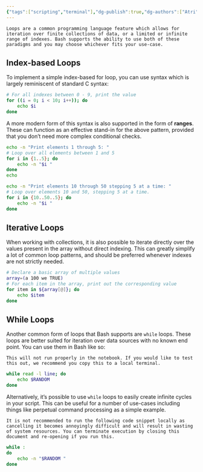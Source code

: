 ```yaml
---
{"tags":["scripting","terminal"],"dg-publish":true,"dg-authors":["Atri"],"permalink":"/tech/programming/bash/3-advanced-concepts/3-1-loops/","dgPassFrontmatter":true,"created":"2024-03-04T19:47:24.435-05:00","updated":"2024-03-06T10:34:56.879-05:00"}
---
```


```ad-info
Loops are a common programming language feature which allows for iteration over finite collections of data, or a limited or infinite range of indexes. Bash supports the ability to use both of these paradigms and you may choose whichever fits your use-case.
```

## Index-based Loops

To implement a simple index-based for loop, you can use syntax which is largely reminiscent of standard C syntax:

```bash
# For all indexes between 0 - 9, print the value
for ((i = 0; i < 10; i++)); do
	echo $i
done
```

A more modern form of this syntax is also supported in the form of **ranges**. These can function as an effective stand-in for the above pattern, provided that you don’t need more complex conditional checks.

```bash
echo -n "Print elements 1 through 5: "
# Loop over all elements between 1 and 5
for i in {1..5}; do
	echo -n "$i "
done
echo

echo -n "Print elements 10 through 50 stepping 5 at a time: "
# Loop over elements 10 and 50, stepping 5 at a time.
for i in {10..50..5}; do
	echo -n "$i "
done
```
## Iterative Loops

When working with collections, it is also possible to iterate directly over the values present in the array without direct indexing. This can greatly simplify a lot of common loop patterns, and should be preferred whenever indexes are not strictly needed.

```bash
# Declare a basic array of multiple values
array=(a 100 we TRUE)
# For each item in the array, print out the corresponding value
for item in ${array[@]}; do
	echo $item
done
```

## While Loops

Another common form of loops that Bash supports are `while` loops. These loops are better suited for iteration over data sources with no known end point. You can use them in Bash like so:

```ad-warning
This will not run properly in the notebook. If you would like to test this out, we recommend you copy this to a local terminal.
```

```bash
while read -l line; do
	echo $RANDOM
done
```

Alternatively, it’s possible to use `while` loops to easily create infinite cycles in your script. This can be useful for a number of use-cases including things like perpetual command processing as a simple example.

```ad-danger
It is not recommended to run the following code snippet locally as cancelling it becomes annoyingly difficult and will result in wasting of system resources. You can terminate execution by closing this document and re-opening if you run this.
```

```bash
while :
do
	echo -n "$RANDOM "
done
```